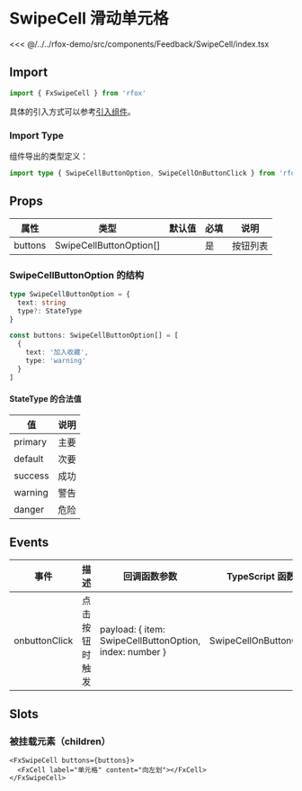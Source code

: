 # SwipeCell 滑动单元格

<CodeDemo name="SwipeCell">

<<< @/../../rfox-demo/src/components/Feedback/SwipeCell/index.tsx

</CodeDemo>

## Import

```js
import { FxSwipeCell } from 'rfox'
```

具体的引入方式可以参考[引入组件](../guide/import.md)。

### Import Type

组件导出的类型定义：

```ts
import type { SwipeCellButtonOption, SwipeCellOnButtonClick } from 'rfox'
```

## Props

| 属性    | 类型                    | 默认值 | 必填 | 说明     |
| ------- | ----------------------- | ------ | ---- | -------- |
| buttons | SwipeCellButtonOption[] |        | 是   | 按钮列表 |

### SwipeCellButtonOption 的结构

```ts
type SwipeCellButtonOption = {
  text: string
  type?: StateType
}

const buttons: SwipeCellButtonOption[] = [
  {
    text: '加入收藏',
    type: 'warning'
  }
]
```

#### StateType 的合法值

| 值      | 说明 |
| ------- | ---- |
| primary | 主要 |
| default | 次要 |
| success | 成功 |
| warning | 警告 |
| danger  | 危险 |

## Events

| 事件          | 描述           | 回调函数参数                                            | TypeScript 函数        |
| ------------- | -------------- | ------------------------------------------------------- | ---------------------- |
| onbuttonClick | 点击按钮时触发 | payload: { item: SwipeCellButtonOption, index: number } | SwipeCellOnButtonClick |

## Slots

### 被挂载元素（children）

```tsx
<FxSwipeCell buttons={buttons}>
  <FxCell label="单元格" content="向左划"></FxCell>
</FxSwipeCell>
```
